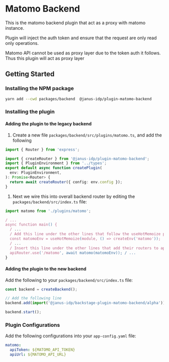 # Matomo Backend

This is the matomo backend plugin that act as a proxy with matomo instance.

Plugin will inject the auth token and ensure that the request are only read only operations.

Matomo API cannot be used as proxy layer due to the token auth it follows. Thus this plugin will act as proxy layer

## Getting Started

### Installing the NPM package

```bash
yarn add --cwd packages/backend  @janus-idp/plugin-matomo-backend
```

### Installing the plugin

#### Adding the plugin to the legacy backend

1. Create a new file `packages/backend/src/plugins/matomo.ts`, and add the following

```ts title="packages/backend/src/plugins/matomo.ts"
import { Router } from 'express';

import { createRouter } from '@janus-idp/plugin-matomo-backend';
import { PluginEnvironment } from '../types';
export default async function createPlugin(
  env: PluginEnvironment,
): Promise<Router> {
  return await createRouter({ config: env.config });
}
```

1. Next we wire this into overall backend router by editing the `packages/backend/src/index.ts` file:

```ts title="packages/backend/src/index.ts"
import matomo from './plugins/matomo';

/ ...
async function main() {
  / ...
  / Add this line under the other lines that follow the useHotMemoize pattern
  const matomoEnv = useHotMemoize(module, () => createEnv('matomo'));
  / ...
  / Insert this line under the other lines that add their routers to apiRouter in the same way
  apiRouter.use('/matomo', await matomo(matomoEnv)); / ...
}
```

#### Adding the plugin to the new backend

Add the following to your `packages/backend/src/index.ts` file:

```ts title="packages/backend/src/index.ts"
const backend = createBackend();

// Add the following line
backend.add(import('@janus-idp/backstage-plugin-matomo-backend/alpha'));

backend.start();
```

### Plugin Configurations

Add the following configurations into your `app-config.yaml` file:

```yaml
matomo:
  apiToken: ${MATOMO_API_TOKEN}
  apiUrl: ${MATOMO_API_URL}
```
